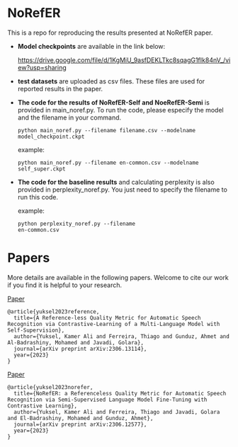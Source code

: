 # NoRefER
This is a repo for reproducing the results presented at NoRefER paper.

- **Model checkpoints** are available in the link below:

  https://drive.google.com/file/d/1KgMiU_9asfDEKLTkc8sqagG1fIk84nV_/view?usp=sharing

- **test datasets** are uploaded as csv files. These files are used for reported results in the paper.

- **The code for the results of NoRefER-Self and NoeRefER-Semi** is provided in main_noref.py. To run the code, please especify the model and the filename in your command.

  <code>python main_noref.py --filename filename.csv --modelname model_checkpoint.ckpt</code>

  example:

  <code>python main_noref.py --filename en-common.csv --modelname self_super.ckpt</code>

- **The code for the baseline results** and calculating perplexity is also provided in perplexity_noref.py. You just need to specify the filename to run this code. 

  example:

  <code>python perplexity_noref.py --filename en-common.csv</code>

# Papers
More details are available in the following papers. Welcome to cite our work if you find it is helpful to your research.

[Paper](https://arxiv.org/abs/2306.13114) 
```
@article{yuksel2023reference,
  title={A Reference-less Quality Metric for Automatic Speech Recognition via Contrastive-Learning of a Multi-Language Model with Self-Supervision},
  author={Yuksel, Kamer Ali and Ferreira, Thiago and Gunduz, Ahmet and Al-Badrashiny, Mohamed and Javadi, Golara},
  journal={arXiv preprint arXiv:2306.13114},
  year={2023}
}
```
[Paper](https://arxiv.org/abs/2306.12577) 
```
@article{yuksel2023norefer,
  title={NoRefER: a Referenceless Quality Metric for Automatic Speech Recognition via Semi-Supervised Language Model Fine-Tuning with Contrastive Learning},
  author={Yuksel, Kamer Ali and Ferreira, Thiago and Javadi, Golara and El-Badrashiny, Mohamed and Gunduz, Ahmet},
  journal={arXiv preprint arXiv:2306.12577},
  year={2023}
}
```

